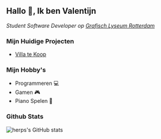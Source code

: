 <h2>Hallo 👋, Ik ben Valentijn</h2>

<p><em>Student Software Developer op  <a href="http://glr.nl">Grafisch Lyseum Rotterdam</a></em></p>


### Mijn Huidige Projecten
- <a href="https://github.com/HerpieDerpieee/VillaTeKoop">Villa te Koop</a>


### Mijn Hobby's
- Programmeren 💻
- Gamen 🎮
- Piano Spelen 🎹


### Github Stats

![herps's GitHub stats](https://github-readme-stats.vercel.app/api?username=HerpieDerpieee&show_icons=true&theme=dark)

